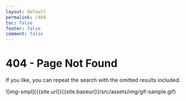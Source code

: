 ```yaml
---
layout: default
permalink: /404
toc: false
footer: false
comment: false
---
```


# 404 - Page Not Found
<p>If you like, you can repeat the search with the omitted results included.</p>
![img-smpl]({{site.url}}{{site.baseurl}}/src/assets/img/gif-sample.gif)
